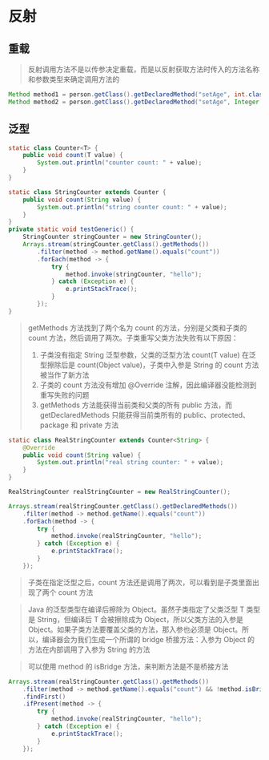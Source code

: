 # 反射

## 重载
> 反射调用方法不是以传参决定重载，而是以反射获取方法时传入的方法名称和参数类型来确定调用方法的

```java
Method method1 = person.getClass().getDeclaredMethod("setAge", int.class);
Method method2 = person.getClass().getDeclaredMethod("setAge", Integer.class);
```

## 泛型

```java
static class Counter<T> {
    public void count(T value) {
        System.out.println("counter count: " + value);
    }
}

static class StringCounter extends Counter {
    public void count(String value) {
        System.out.println("string counter count: " + value);
    }
}
private static void testGeneric() {
    StringCounter stringCounter = new StringCounter();
    Arrays.stream(stringCounter.getClass().getMethods())
        .filter(method -> method.getName().equals("count"))
        .forEach(method -> {
            try {
                method.invoke(stringCounter, "hello");
            } catch (Exception e) {
                e.printStackTrace();
            }
        });
}
```

> getMethods 方法找到了两个名为 count 的方法，分别是父类和子类的 count 方法，然后调用了两次。子类重写父类方法失败有以下原因：
> 1. 子类没有指定 String 泛型参数，父类的泛型方法 count(T value) 在泛型擦除后是 count(Object value)，子类中入参是 String 的 count 方法被当作了新方法
> 2. 子类的 count 方法没有增加 @Override 注解，因此编译器没能检测到重写失败的问题
> 3. getMethods 方法能获得当前类和父类的所有 public 方法，而 getDeclaredMethods 只能获得当前类所有的 public、protected、package 和 private 方法

```java
static class RealStringCounter extends Counter<String> {
    @Override
    public void count(String value) {
        System.out.println("real string counter: " + value);
    }
}

RealStringCounter realStringCounter = new RealStringCounter();

Arrays.stream(realStringCounter.getClass().getDeclaredMethods())
    .filter(method -> method.getName().equals("count"))
    .forEach(method -> {
        try {
            method.invoke(realStringCounter, "hello");
        } catch (Exception e) {
            e.printStackTrace();
        }
    });
```

> 子类在指定泛型之后，count 方法还是调用了两次，可以看到是子类里面出现了两个 count 方法

> Java 的泛型类型在编译后擦除为 Object。虽然子类指定了父类泛型 T 类型是 String，但编译后 T 会被擦除成为 Object，所以父类方法的入参是 Object。如果子类方法要覆盖父类的方法，那入参也必须是 Object。所以，编译器会为我们生成一个所谓的 bridge 桥接方法：入参为 Object 的方法在内部调用了入参为 String 的方法

> 可以使用 method 的 isBridge 方法，来判断方法是不是桥接方法

```java
Arrays.stream(realStringCounter.getClass().getMethods())
    .filter(method -> method.getName().equals("count") && !method.isBridge())
    .findFirst()
    .ifPresent(method -> {
        try {
            method.invoke(realStringCounter, "hello");
        } catch (Exception e) {
            e.printStackTrace();
        }
    });
```
